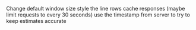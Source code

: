 Change default window size
style the line rows
cache responses (maybe limit requests to every 30 seconds)
use the timestamp from server to try to keep estimates accurate